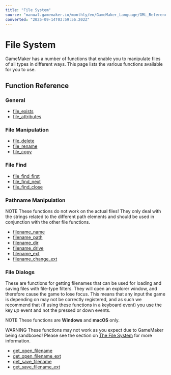 ```yaml
---
title: "File System"
source: "manual.gamemaker.io/monthly/en/GameMaker_Language/GML_Reference/File_Handling/File_System/File_System.htm"
converted: "2025-09-14T03:59:56.202Z"
---
```


# File System

GameMaker has a number of functions that enable you to manipulate files of all types in different ways. This page lists the various functions available for you to use.

## Function Reference

### General

-   [file\_exists](file_exists.md)
-   [file\_attributes](file_attributes.md)

### File Manipulation

-   [file\_delete](file_delete.md)
-   [file\_rename](file_rename.md)
-   [file\_copy](file_copy.md)

### File Find

-   [file\_find\_first](file_find_first.md)
-   [file\_find\_next](file_find_next.md)
-   [file\_find\_close](file_find_close.md)

### Pathname Manipulation

NOTE These functions do not work on the actual files! They only deal with the strings related to the different path elements and should be used in conjunction with the other file functions.

-   [filename\_name](filename_name.md)
-   [filename\_path](filename_path.md)
-   [filename\_dir](filename_dir.md)
-   [filename\_drive](filename_drive.md)
-   [filename\_ext](filename_ext.md)
-   [filename\_change\_ext](filename_change_ext.md)

### File Dialogs

These are functions for getting filenames that can be used for loading and saving files with file-type filters. They will open an explorer window, and therefore cause the game to lose focus. This means that any input the game is depending on may not be correctly registered, and as such we recommend that (if using these functions in a keyboard event) you use the key _up_ event and not the pressed or down events.

NOTE These functions are **Windows** and **macOS** only.

WARNING These functions may not work as you expect due to GameMaker being sandboxed! Please see the section on [The File System](../../../../Additional_Information/The_File_System.md) for more information.

-   [get\_open\_filename](get_open_filename.md)
-   [get\_open\_filename\_ext](get_open_filename_ext.md)
-   [get\_save\_filename](get_save_filename.md)
-   [get\_save\_filename\_ext](get_save_filename_ext.md)